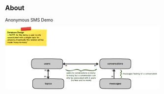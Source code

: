 ## About 
Anonymous SMS Demo

![Database Design](https://github.com/peltronic/demos/blob/master/php/anonsms/docs/Database%20Design.png)
